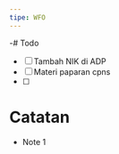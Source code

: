 ```yaml
---
tipe: WFO
---
```

-# Todo
- [ ] Tambah NIK di ADP
- [ ] Materi paparan cpns
- [ ] 
# Catatan
- Note 1
